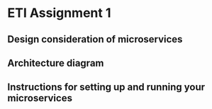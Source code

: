 # ETI Assignment 1

## Design consideration of microservices

## Architecture diagram

## Instructions for setting up and running your microservices